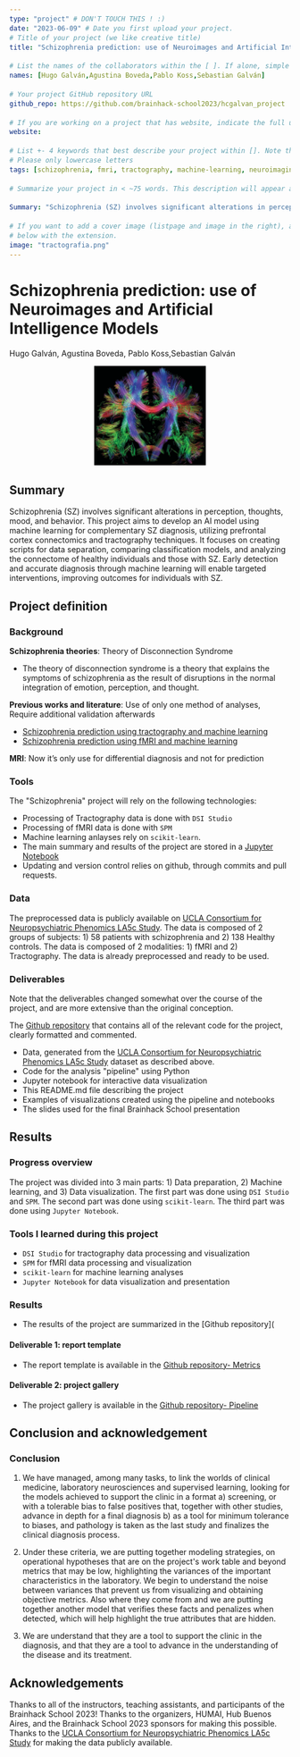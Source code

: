 ```yaml
---
type: "project" # DON'T TOUCH THIS ! :)
date: "2023-06-09" # Date you first upload your project.
# Title of your project (we like creative title)
title: "Schizophrenia prediction: use of Neuroimages and Artificial Intelligence Models"

# List the names of the collaborators within the [ ]. If alone, simple put your name within []
names: [Hugo Galván,Agustina Boveda,Pablo Koss,Sebastian Galván]

# Your project GitHub repository URL
github_repo: https://github.com/brainhack-school2023/hcgalvan_project

# If you are working on a project that has website, indicate the full url including "https://" below or leave it empty.
website:

# List +- 4 keywords that best describe your project within []. Note that the project summary also involves a number of key words. Those are listed on top of the [github repository](https://github.com/brainhack-school2020/project_template), click `manage topics`.
# Please only lowercase letters
tags: [schizophrenia, fmri, tractography, machine-learning, neuroimaging, python]

# Summarize your project in < ~75 words. This description will appear at the top of your page and on the list page with other projects..

Summary: "Schizophrenia (SZ) involves significant alterations in perception, thoughts, mood, and behavior. This project aims to develop an AI model using machine learning for complementary SZ diagnosis, utilizing prefrontal cortex connectomics and tractography techniques. It focuses on creating scripts for data separation, comparing classification models, and analyzing the connectome of healthy individuals and those with SZ. Early detection and accurate diagnosis through machine learning will enable targeted interventions, improving outcomes for individuals with SZ."

# If you want to add a cover image (listpage and image in the right), add it to your directory and indicate the name
# below with the extension.
image: "tractografia.png"
---
```

<!-- This is an html comment and this won't appear in the rendered page. You are now editing the "content" area, the core of your description. Everything that you can do in markdown is allowed below. We added a couple of comments to guide your through documenting your progress. -->

# Schizophrenia prediction: use of Neuroimages and Artificial Intelligence Models

Hugo Galván, Agustina Boveda, Pablo Koss,Sebastian Galván

<p style="text-align:center;"><img src="tractografia.png" class="center" width="200px;" alt="Tractografia" /></p>

## Summary 

Schizophrenia (SZ) involves significant alterations in perception, thoughts, mood, and behavior. This project aims to develop an AI model using machine learning for complementary SZ diagnosis, utilizing prefrontal cortex connectomics and tractography techniques. It focuses on creating scripts for data separation, comparing classification models, and analyzing the connectome of healthy individuals and those with SZ. Early detection and accurate diagnosis through machine learning will enable targeted interventions, improving outcomes for individuals with SZ.

## Project definition

### Background

**Schizophrenia theories**: Theory of Disconnection Syndrome
* The theory of disconnection syndrome is a theory that explains the symptoms of schizophrenia as the result of disruptions in the normal integration of emotion, perception, and thought.

**Previous works and literature**: Use of only one method of analyses, Require additional validation afterwards
* [Schizophrenia prediction using tractography and machine learning](https://www.sciencedirect.com/science/article/pii/S1053811919303837)
* [Schizophrenia prediction using fMRI and machine learning](https://www.sciencedirect.com/science/article/pii/S1053811919303837)

**MRI**: Now it’s only use for differential diagnosis and not for prediction

### Tools

The "Schizophrenia" project will rely on the following technologies:
 * Processing of Tractography data is done with `DSI Studio`
 * Processing of fMRI data is done with `SPM`
* Machine learning anlayses rely on `scikit-learn`.
 * The main summary and results of the project are stored in a [Jupyter Notebook](https://jupyter.org/index.html)
 * Updating and version control relies on github, through commits and pull requests.

### Data

The preprocessed data is publicly available on [UCLA Consortium for Neuropsychiatric Phenomics LA5c Study](https://purl.stanford.edu/mg599hw5271). The data is composed of 2 groups of subjects: 1) 58 patients with schizophrenia and 2) 138 Healthy controls. The data is composed of 2 modalities: 1) fMRI and 2) Tractography. The data is already preprocessed and ready to be used.

### Deliverables
Note that the deliverables changed somewhat over the course of the project, and are more extensive than the original conception.


The [Github repository](https://github.com/brainhack-school2023/hcgalvan_project/blob/master/analysis.ipynb) that contains all of the relevant code for the project, clearly formatted and commented.

* Data, generated from the [UCLA Consortium for Neuropsychiatric Phenomics LA5c Study](https://purl.stanford.edu/mg599hw5271) dataset as described above.
 * Code for the analysis "pipeline" using Python
 * Jupyter notebook for interactive data visualization
 * This README.md file describing the project
 * Examples of visualizations created using the pipeline and notebooks
 * The slides used for the final Brainhack School presentation


## Results

### Progress overview

The project was divided into 3 main parts: 1) Data preparation, 2) Machine learning, and 3) Data visualization. The first part was done using `DSI Studio` and `SPM`. The second part was done using `scikit-learn`. The third part was done using `Jupyter Notebook`.

### Tools I learned during this project

* `DSI Studio` for tractography data processing and visualization
* `SPM` for fMRI data processing and visualization 
* `scikit-learn` for machine learning analyses
* `Jupyter Notebook` for data visualization and presentation

### Results
* The results of the project are summarized in the [Github repository](
  
#### Deliverable 1: report template
* The report template is available in the [Github repository- Metrics](https://github.com/brainhack-school2023/hcgalvan_project/blob/main/scripts/mvp-metrics.ipynb)

#### Deliverable 2: project gallery
* The project gallery is available in the [Github repository- Pipeline](https://github.com/brainhack-school2023/hcgalvan_project/blob/main/src/pca_reduct_end.ipynb)


## Conclusion and acknowledgement

### Conclusion
1. We have managed, among many tasks, to link the worlds of clinical medicine, laboratory neurosciences and supervised learning, looking for the models achieved to support the clinic in a format
a) screening, or with a tolerable bias to false positives that, together with other studies, advance in depth for a final diagnosis
b) as a tool for minimum tolerance to biases, and pathology is taken as the last study and finalizes the clinical diagnosis process.

2. Under these criteria, we are putting together modeling strategies, on operational hypotheses that are on the project's work table and beyond metrics that may be low, highlighting the variances of the important characteristics in the laboratory.
We begin to understand the noise between variances that prevent us from visualizing and obtaining objective metrics. Also where they come from and we are putting together another model that verifies these facts and penalizes when detected, which will help highlight the true attributes that are hidden.

3. We are understand  that they are a tool to support the clinic in the diagnosis, and that they are a tool to advance in the understanding of the disease and its treatment.

## Acknowledgements
Thanks to all of the instructors, teaching assistants, and participants of the Brainhack School 2023! Thanks to the organizers, HUMAI, Hub Buenos Aires, and the Brainhack School 2023 sponsors for making this possible. Thanks to the [UCLA Consortium for Neuropsychiatric Phenomics LA5c Study](https://purl.stanford.edu/mg599hw5271) for making the data publicly available.
